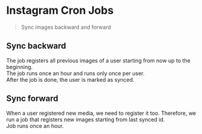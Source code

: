 # Instagram Cron Jobs
> Sync images backward and forward

## Sync backward
The job registers all previous images of a user starting from now up to the beginning. <br />
The job runs once an hour and runs only once per user. <br />
After the job is done, the user is marked as synced. 

## Sync forward
When a user registered new media, we need to register it too. Therefore, we run a job that registers new images starting from last synced id. <br />
Job runs once an hour.